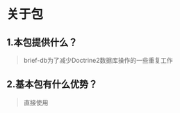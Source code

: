 关于包
====================
## 1.本包提供什么？

> brief-db为了减少Doctrine2数据库操作的一些重复工作

## 2.基本包有什么优势？

> 直接使用
 